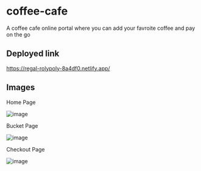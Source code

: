 # coffee-cafe
A coffee cafe online portal where you can add your favroite coffee and pay on the go


## Deployed link

https://regal-rolypoly-8a4df0.netlify.app/


## Images

Home Page

![image](https://user-images.githubusercontent.com/25353461/170974208-666c9ddc-c2f3-4144-a8aa-c6b2a2112a49.png)


Bucket Page

![image](https://user-images.githubusercontent.com/25353461/170974311-32fa543b-b85d-4bba-9da9-597479626eb9.png)

Checkout Page

![image](https://user-images.githubusercontent.com/25353461/170974426-9c0154a9-9a04-4ccc-b979-c58dd56011dc.png)
